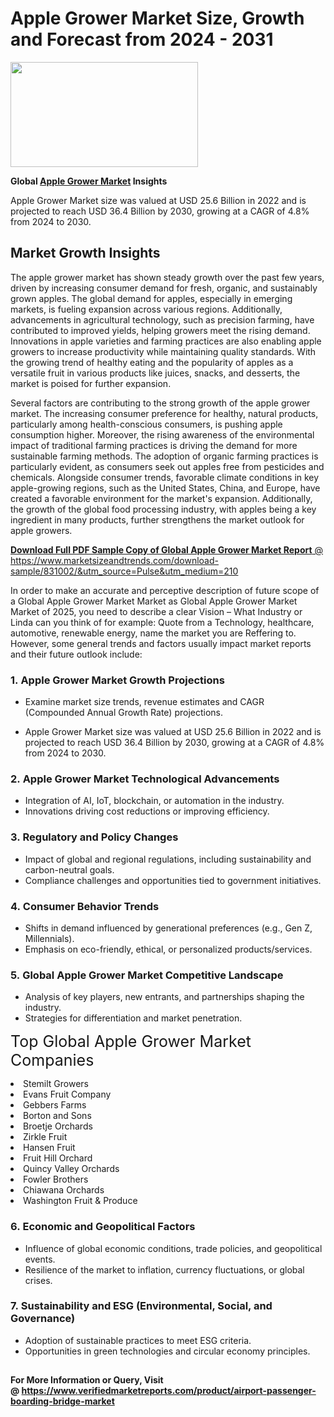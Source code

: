 <H1>Apple Grower Market Size, Growth and Forecast from 2024 - 2031</H1><img class="aligncenter size-medium wp-image-584254" src="https://thirdeyenews.in/wp-content/uploads/2024/09/Global-Market-Research-300x168.jpeg" alt="" width="300" height="168" /><p><strong>Global&nbsp;<a href="https://www.marketsizeandtrends.com/download-sample/831002/&amp;utm_source=Pulse&amp;utm_medium=210">Apple Grower Market</a> Insights</strong></p><p>Apple Grower Market size was valued at USD 25.6 Billion in 2022 and is projected to reach USD 36.4 Billion by 2030, growing at a CAGR of 4.8% from 2024 to 2030.</p><p><h2>Market Growth Insights</h2> <p>The apple grower market has shown steady growth over the past few years, driven by increasing consumer demand for fresh, organic, and sustainably grown apples. The global demand for apples, especially in emerging markets, is fueling expansion across various regions. Additionally, advancements in agricultural technology, such as precision farming, have contributed to improved yields, helping growers meet the rising demand. Innovations in apple varieties and farming practices are also enabling apple growers to increase productivity while maintaining quality standards. With the growing trend of healthy eating and the popularity of apples as a versatile fruit in various products like juices, snacks, and desserts, the market is poised for further expansion.</p> <p><a href="#"></a></p> <p>Several factors are contributing to the strong growth of the apple grower market. The increasing consumer preference for healthy, natural products, particularly among health-conscious consumers, is pushing apple consumption higher. Moreover, the rising awareness of the environmental impact of traditional farming practices is driving the demand for more sustainable farming methods. The adoption of organic farming practices is particularly evident, as consumers seek out apples free from pesticides and chemicals. Alongside consumer trends, favorable climate conditions in key apple-growing regions, such as the United States, China, and Europe, have created a favorable environment for the market's expansion. Additionally, the growth of the global food processing industry, with apples being a key ingredient in many products, further strengthens the market outlook for apple growers.</p> <p><a href="#"></p><p><span class=""><strong>Download Full PDF Sample Copy of Global Apple Grower Market Report</strong> @ <a href="https://www.marketsizeandtrends.com/download-sample/831002/&amp;utm_source=Pulse&amp;utm_medium=210" target="_blank">https://www.marketsizeandtrends.com/download-sample/831002/&amp;utm_source=Pulse&amp;utm_medium=210</a></span></p><p>In order to make an accurate and perceptive description of future scope of a Global&nbsp;Apple Grower Market Market as Global&nbsp;Apple Grower Market Market of 2025, you need to describe a clear Vision &ndash; What Industry or Linda can you think of for example: Quote from a Technology, healthcare, automotive, renewable energy, name the market you are Reffering to. However, some general trends and factors usually impact market reports and their future outlook include:</p><h3>1.&nbsp;<strong>Apple Grower Market Growth Projections</strong></h3><ul><li>Examine market size trends, revenue estimates and CAGR (Compounded Annual Growth Rate) projections.</li><li><p>Apple Grower Market size was valued at USD 25.6 Billion in 2022 and is projected to reach USD 36.4 Billion by 2030, growing at a CAGR of 4.8% from 2024 to 2030.</p></li></ul><h3>2.&nbsp;<strong>Apple Grower Market Technological Advancements</strong></h3><ul><li>Integration of AI, IoT, blockchain, or automation in the industry.</li><li>Innovations driving cost reductions or improving efficiency.</li></ul><h3>3.&nbsp;<strong>Regulatory and Policy Changes</strong></h3><ul><li>Impact of global and regional regulations, including sustainability and carbon-neutral goals.</li><li>Compliance challenges and opportunities tied to government initiatives.</li></ul><h3>4.&nbsp;<strong>Consumer Behavior Trends</strong></h3><ul><li>Shifts in demand influenced by generational preferences (e.g., Gen Z, Millennials).</li><li>Emphasis on eco-friendly, ethical, or personalized products/services.</li></ul><h3>5.&nbsp;<strong>Global Apple Grower Market Competitive Landscape</strong></h3><ul><li>Analysis of key players, new entrants, and partnerships shaping the industry.</li><li>Strategies for differentiation and market penetration.</li></ul><p data-pm-slice="1 1 []"><span style="color: inherit; font-family: inherit; font-size: 25px;">Top Global Apple Grower Market Companies</span></p><div class="" data-test-id=""><p><li>Stemilt Growers</li><li> Evans Fruit Company</li><li> Gebbers Farms</li><li> Borton and Sons</li><li> Broetje Orchards</li><li> Zirkle Fruit</li><li> Hansen Fruit</li><li> Fruit Hill Orchard</li><li> Quincy Valley Orchards</li><li> Fowler Brothers</li><li> Chiawana Orchards</li><li> Washington Fruit & Produce</li></p></div><h3>6.&nbsp;<strong>Economic and Geopolitical Factors</strong></h3><ul><li>Influence of global economic conditions, trade policies, and geopolitical events.</li><li>Resilience of the market to inflation, currency fluctuations, or global crises.</li></ul><h3>7.&nbsp;<strong>Sustainability and ESG (Environmental, Social, and Governance)</strong></h3><ul><li>Adoption of sustainable practices to meet ESG criteria.</li><li>Opportunities in green technologies and circular economy principles.</li></ul><h2><strong style="font-size: 14px;">For More Information or Query, Visit @&nbsp;</strong><a style="background-color: #ffffff; font-size: 14px;" href="https://www.marketsizeandtrends.com/report/apple-grower-market/" target="_blank">https://www.verifiedmarketreports.com/product/airport-passenger-boarding-bridge-market</a></h2>
